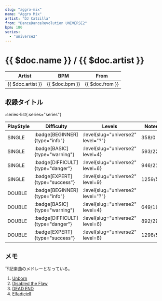 ```yaml
---
slug: "aggro-mix"
name: "Aggro Mix"
artist: "DJ Catzilla"
from: "DanceDanceRevolution UNIVERSE2"
bpm: 180
series:
  - "universe2"
---
```


# {{ $doc.name }} / {{ $doc.artist }}

|Artist|BPM|From|
|------|---|----|
|{{ $doc.artist }}|{{ $doc.bpm }}|{{ $doc.from }}|

## 収録タイトル

:series-list{:series="series"}

|PlayStyle|Difficulty|Levels|Notes|Movie|
|---------|----------|------|-----|-----|
|SINGLE| :badge[BEGINNER]{type="info"}|<div class="field is-grouped is-grouped-multiline"> :level{slug="universe2" level="?"}</div>|358/0||
|SINGLE| :badge[BASIC]{type="warning"}|<div class="field is-grouped is-grouped-multiline"> :level{slug="universe2" level=4}</div>|593/22||
|SINGLE| :badge[DIFFICULT]{type="danger"}|<div class="field is-grouped is-grouped-multiline"> :level{slug="universe2" level=6}</div>|946/21||
|SINGLE| :badge[EXPERT]{type="success"}|<div class="field is-grouped is-grouped-multiline"> :level{slug="universe2" level=9}</div>|1259/55||
|DOUBLE| :badge[BEGINNER]{type="info"}|<div class="field is-grouped is-grouped-multiline"> :level{slug="universe2" level="?"}</div>|||
|DOUBLE| :badge[BASIC]{type="warning"}|<div class="field is-grouped is-grouped-multiline"> :level{slug="universe2" level=4}</div>|649/16||
|DOUBLE| :badge[DIFFICULT]{type="danger"}|<div class="field is-grouped is-grouped-multiline"> :level{slug="universe2" level=6}</div>|892/29||
|DOUBLE| :badge[EXPERT]{type="success"}|<div class="field is-grouped is-grouped-multiline"> :level{slug="universe2" level=8}</div>|1298/58||

## メモ

下記楽曲のメドレーとなっている。

1. [Unborn](/songs/unborn)
1. [Disabled the Flaw](/songs/disabled-the-flaw)
1. [DEAD END](/playstation-jp/3rd/dead-end)
1. [Elfadiciell](/songs/elfadiciell)
